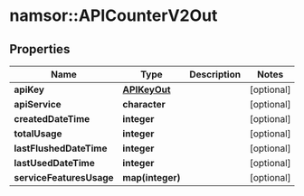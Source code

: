 # namsor::APICounterV2Out

## Properties
Name | Type | Description | Notes
------------ | ------------- | ------------- | -------------
**apiKey** | [**APIKeyOut**](APIKeyOut.md) |  | [optional] 
**apiService** | **character** |  | [optional] 
**createdDateTime** | **integer** |  | [optional] 
**totalUsage** | **integer** |  | [optional] 
**lastFlushedDateTime** | **integer** |  | [optional] 
**lastUsedDateTime** | **integer** |  | [optional] 
**serviceFeaturesUsage** | **map(integer)** |  | [optional] 


